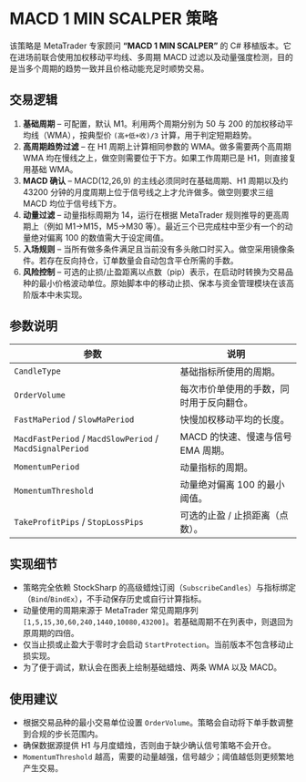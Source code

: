 # MACD 1 MIN SCALPER 策略

该策略是 MetaTrader 专家顾问 **“MACD 1 MIN SCALPER”** 的 C# 移植版本。它在进场前联合使用加权移动平均线、多周期 MACD 过滤以及动量强度检测，目的是当多个周期的趋势一致并且价格动能充足时顺势交易。

## 交易逻辑

1. **基础周期** – 可配置，默认 M1。利用两个周期分别为 50 与 200 的加权移动平均线（WMA），按典型价 `(高+低+收)/3` 计算，用于判定短期趋势。
2. **高周期趋势过滤** – 在 H1 周期上计算相同参数的 WMA。做多需要两个高周期 WMA 均在慢线之上，做空则需要位于下方。如果工作周期已是 H1，则直接复用基础 WMA。
3. **MACD 确认** – MACD(12,26,9) 的主线必须同时在基础周期、H1 周期以及约 43200 分钟的月度周期上位于信号线之上才允许做多。做空则要求三组 MACD 均位于信号线下方。
4. **动量过滤** – 动量指标周期为 14，运行在根据 MetaTrader 规则推导的更高周期上（例如 M1→M15，M5→M30 等）。最近三个已完成柱中至少有一个的动量绝对偏离 100 的数值需大于设定阈值。
5. **入场规则** – 当所有做多条件满足且当前没有多头敞口时买入。做空采用镜像条件。若存在反向持仓，订单数量会自动包含平仓所需的手数。
6. **风险控制** – 可选的止损/止盈距离以点数（pip）表示，在启动时转换为交易品种的最小价格波动单位。原始脚本中的移动止损、保本与资金管理模块在该高阶版本中未实现。

## 参数说明

| 参数 | 说明 |
| --- | --- |
| `CandleType` | 基础指标所使用的周期。 |
| `OrderVolume` | 每次市价单使用的手数，同时用于反向翻仓。 |
| `FastMaPeriod` / `SlowMaPeriod` | 快慢加权移动平均的长度。 |
| `MacdFastPeriod` / `MacdSlowPeriod` / `MacdSignalPeriod` | MACD 的快速、慢速与信号 EMA 周期。 |
| `MomentumPeriod` | 动量指标的周期。 |
| `MomentumThreshold` | 动量绝对偏离 100 的最小阈值。 |
| `TakeProfitPips` / `StopLossPips` | 可选的止盈 / 止损距离（点数）。 |

## 实现细节

- 策略完全依赖 StockSharp 的高级蜡烛订阅（`SubscribeCandles`）与指标绑定（`Bind`/`BindEx`），不手动保存历史或自行计算指标。
- 动量使用的周期来源于 MetaTrader 常见周期序列 `[1,5,15,30,60,240,1440,10080,43200]`。若基础周期不在列表中，则退回为原周期的四倍。
- 仅当止损或止盈大于零时才会启动 `StartProtection`。当前版本不包含移动止损实现。
- 为了便于调试，默认会在图表上绘制基础蜡烛、两条 WMA 以及 MACD。

## 使用建议

- 根据交易品种的最小交易单位设置 `OrderVolume`。策略会自动将下单手数调整到合规的步长范围内。
- 确保数据源提供 H1 与月度蜡烛，否则由于缺少确认信号策略不会开仓。
- `MomentumThreshold` 越高，需要的动量越强，信号越少；阈值越低则更频繁地产生交易。

